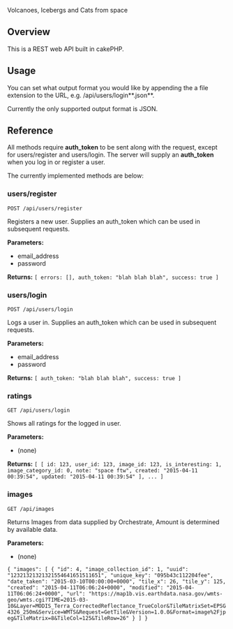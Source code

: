 Volcanoes, Icebergs and Cats from space

## Overview
This is a REST web API built in cakePHP.

## Usage
You can set what output format you would like by appending the a file extension to the URL, e.g. /api/users/login**.json**.

Currently the only supported output format is JSON.

## Reference

All methods require **auth_token** to be sent along with the request, except for users/register and users/login. The server will supply an **auth_token** when you log in or register a user.

The currently implemented methods are below:

### users/register
``POST /api/users/register``

Registers a new user. Supplies an auth_token which can be used in subsequent requests.

**Parameters:**
- email_address
- password

**Returns:**
``
[
  errors: [],
  auth_token: "blah blah blah",
  success: true
]
``

### users/login
``POST /api/users/login``

Logs a user in. Supplies an auth_token which can be used in subsequent requests.

**Parameters:**
- email_address
- password

**Returns:**
``
[
  auth_token: "blah blah blah",
  success: true
]
``

### ratings
``GET /api/users/login``

Shows all ratings for the logged in user.

**Parameters:**
- (none)

**Returns:**
``
[
  [
    id: 123,
    user_id: 123,
    image_id: 123,
    is_interesting: 1,
    image_category_id: 0,
    note: "space ftw",
    created: "2015-04-11 00:39:54",
    updated: "2015-04-11 00:39:54"
  ],
  ...
]
``

### images
``GET /api/images``

Returns Images from data supplied by Orchestrate, Amount is determined by available data.

**Parameters:**
- (none)

``
{
    "images": [
        {
            "id": 4,
            "image_collection_id": 1,
            "uuid": "12321321321321554641651511651",
            "unique_key": "095b43c112204fee",
            "date_taken": "2015-03-10T00:00:00+0000",
            "tile_x": 26,
            "tile_y": 125,
            "created": "2015-04-11T06:06:24+0000",
            "modified": "2015-04-11T06:06:24+0000",
            "url": "https://map1b.vis.earthdata.nasa.gov/wmts-geo/wmts.cgi?TIME=2015-03-10&Layer=MODIS_Terra_CorrectedReflectance_TrueColor&TileMatrixSet=EPSG4326_250m&Service=WMTS&Request=GetTile&Version=1.0.0&Format=image%2Fjpeg&TileMatrix=8&TileCol=125&TileRow=26"
        }
    ]
}
``
